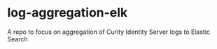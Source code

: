 # log-aggregation-elk
A repo to focus on aggregation of Curity Identity Server logs to Elastic Search
